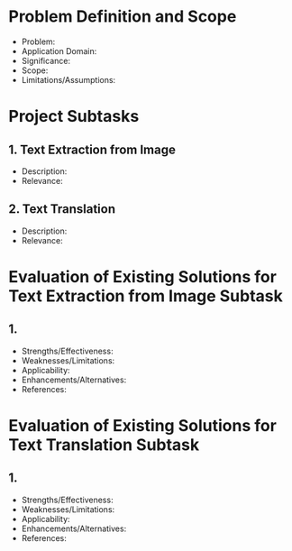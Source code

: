 # Problem Definition and Scope
- Problem: 
- Application Domain:
- Significance: 
- Scope: 
- Limitations/Assumptions: 

# Project Subtasks
## 1. Text Extraction from Image
- Description: 
- Relevance: 
## 2. Text Translation
- Description: 
- Relevance: 

# Evaluation of Existing Solutions for Text Extraction from Image Subtask
## 1. 
- Strengths/Effectiveness: 
- Weaknesses/Limitations: 
- Applicability: 
- Enhancements/Alternatives: 
- References: 


# Evaluation of Existing Solutions for Text Translation Subtask
## 1. 
- Strengths/Effectiveness: 
- Weaknesses/Limitations: 
- Applicability: 
- Enhancements/Alternatives: 
- References: 
